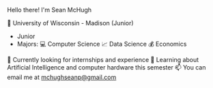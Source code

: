 Hello there! I'm Sean McHugh

🏫 University of Wisconsin - Madison (Junior)
  - Junior
  - Majors:
    💻 Computer Science
    📈 Data Science
    💰 Economics

🔭 Currently looking for internships and experience
📖 Learning about Artificial Intelligence and computer hardware this semester
📫 You can email me at mchughseanp@gmail.com
